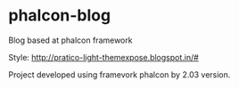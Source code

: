 # phalcon-blog
Blog based at phalcon framework

Style: http://pratico-light-themexpose.blogspot.in/#

Project developed using framevork phalcon by 2.03 version.
